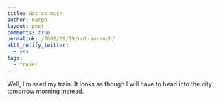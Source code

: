 ```yaml
---
title: Not so much
author: Harpo
layout: post
comments: true
permalink: /2008/09/19/not-so-much/
aktt_notify_twitter:
  - yes
tags:
  - travel
---
```

Well, I missed my train. It looks as though I will have to head into the city tomorrow morning instead.